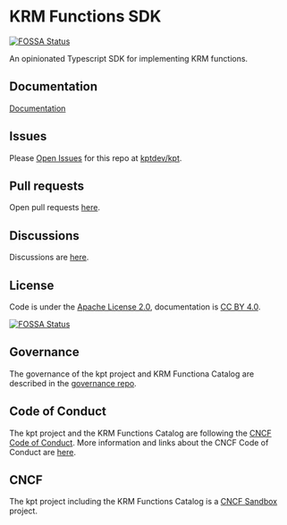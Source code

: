 # KRM Functions SDK
[![FOSSA Status](https://app.fossa.com/api/projects/git%2Bgithub.com%2Fkptdev%2Fkrm-functions-sdk.svg?type=shield)](https://app.fossa.com/projects/git%2Bgithub.com%2Fkptdev%2Fkrm-functions-sdk?ref=badge_shield)


An opinionated Typescript SDK for implementing KRM functions.

## Documentation

[Documentation](https://kpt.dev/book/05-developing-functions/03-developing-in-Typescript)

## Issues

Please [Open Issues](https://github.com/kptdev/kpt/issues) for this repo at [kptdev/kpt](https://github.com/kptdev/kpt/).

## Pull requests

Open pull requests [here](https://github.com/kptdev/krm-functions-sdk/pulls).

## Discussions

Discussions are [here](https://github.com/kptdev/kpt/discussions).

## License

Code is under the [Apache License 2.0](LICENSE), documentation is [CC BY 4.0](LICENSE-documentation).


[![FOSSA Status](https://app.fossa.com/api/projects/git%2Bgithub.com%2Fkptdev%2Fkrm-functions-sdk.svg?type=large)](https://app.fossa.com/projects/git%2Bgithub.com%2Fkptdev%2Fkrm-functions-sdk?ref=badge_large)

## Governance

The governance of the kpt project and KRM Functiona Catalog are described in the
[governance repo](https://github.com/kptdev/governance).

## Code of Conduct

The kpt project and the KRM Functions Catalog are following the
[CNCF Code of Conduct](https://github.com/cncf/foundation/blob/main/code-of-conduct.md).
More information and links about the CNCF Code of Conduct are [here](code-of-conduct.md).

## CNCF

The kpt project including the KRM Functions Catalog is a [CNCF Sandbox](https://www.cncf.io/sandbox-projects/) project.